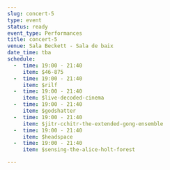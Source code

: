 ```yaml
---
slug: concert-5
type: event
status: ready
event_type: Performances
title: concert-5
venue: Sala Beckett - Sala de baix
date_time: tba
schedule:
  -  time: 19:00 - 21:40
     item: $46-875
  -  time: 19:00 - 21:40
     item: $rilf
  -  time: 19:00 - 21:40
     item: $live-decoded-cinema
  -  time: 19:00 - 21:40
     item: $godshatter
  -  time: 19:00 - 21:40
     item: $jitr-cchitr-the-extended-gong-ensemble
  -  time: 19:00 - 21:40
     item: $headspace
  -  time: 19:00 - 21:40
     item: $sensing-the-alice-holt-forest

---
```

